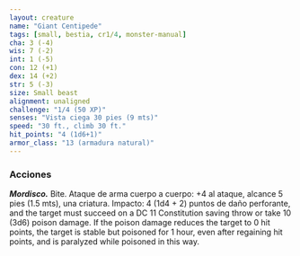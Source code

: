 ```yaml
---
layout: creature
name: "Giant Centipede"
tags: [small, bestia, cr1/4, monster-manual]
cha: 3 (-4)
wis: 7 (-2)
int: 1 (-5)
con: 12 (+1)
dex: 14 (+2)
str: 5 (-3)
size: Small beast
alignment: unaligned
challenge: "1/4 (50 XP)"
senses: "Vista ciega 30 pies (9 mts)"
speed: "30 ft., climb 30 ft."
hit_points: "4 (1d6+1)"
armor_class: "13 (armadura natural)"
---
```


### Acciones

***Mordisco.*** Bite. Ataque de arma cuerpo a cuerpo: +4 al ataque, alcance 5 pies (1.5 mts), una criatura. Impacto: 4 (1d4 + 2) puntos de daño perforante, and the target must succeed on a DC 11 Constitution saving throw or take 10 (3d6) poison damage. If the poison damage reduces the target to 0 hit points, the target is stable but poisoned for 1 hour, even after regaining hit points, and is paralyzed while poisoned in this way.